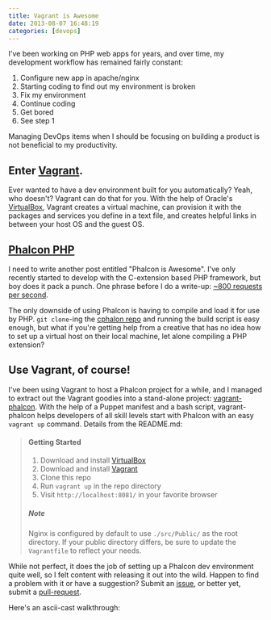 ```yaml
---
title: Vagrant is Awesome
date: 2013-08-07 16:48:19
categories: [devops]
---
```


I've been working on PHP web apps for years, and over time, my development workflow has remained fairly constant:

1. Configure new app in apache/nginx
2. Starting coding to find out my environment is broken
3. Fix my environment
4. Continue coding
5. Get bored
6. See step 1

Managing DevOps items when I should be focusing on building a product is not beneficial to my productivity.

## Enter [Vagrant](http://www.vagrantup.com/).

Ever wanted to have a dev environment built for you automatically? Yeah, who doesn't? Vagrant can do that for you. With the help of Oracle's [VirtualBox](https://www.virtualbox.org/), Vagrant creates a virtual machine, can provision it with the packages and services you define in a text file, and creates helpful links in between your host OS and the guest OS.

## [Phalcon PHP](http://www.phalconphp.com/)

I need to write another post entitled "Phalcon is Awesome". I've only recently started to develop with the C-extension based PHP framework, but boy does it pack a punch. One phrase before I do a write-up: [~800 requests per second][1].

[1]: http://systemsarchitect.net/performance-benchmark-of-popular-php-frameworks/ "Performance benchmarks of PHP frameworks"

The only downside of using Phalcon is having to compile and load it for use by PHP. `git clone`-ing the [cphalon repo](https://github.com/phalcon/cphalcon) and running the build script is easy enough, but what if you're getting help from a creative that has no idea how to set up a virtual host on their local machine, let alone compiling a PHP extension?

## Use Vagrant, of course!

I've been using Vagrant to host a Phalcon project for a while, and I managed to extract out the Vagrant goodies into a stand-alone project: [vagrant-phalcon](https://github.com/slogsdon/vagrant-phalcon).  With the help of a Puppet manifest and a bash script, vagrant-phalcon helps developers of all skill levels start with Phalcon with an easy `vagrant up` command. Details from the README.md:

> #### Getting Started
>
> 1. Download and install [VirtualBox](https://www.virtualbox.org/)
> 2. Download and install [Vagrant](http://www.vagrantup.com/)
> 3. Clone this repo
> 4. Run `vagrant up` in the repo directory
> 5. Visit `http://localhost:8081/` in your favorite browser
>
> ##### Note
>
> Nginx is configured by default to use `./src/Public/` as the root directory.  If your public directory differs, be sure to update the `Vagrantfile` to  reflect your needs.

While not perfect, it does the job of setting up a Phalcon dev environment quite well, so I felt content with releasing it out into the wild. Happen to find a problem with it or have a suggestion? Submit an [issue](https://github.com/slogsdon/vagrant-phalcon/issues), or better yet, submit a [pull-request](https://github.com/slogsdon/vagrant-phalcon/pulls).

Here's an ascii-cast walkthrough:
<script type="text/javascript" src="http://ascii.io/a/4672.js" id="asciicast-4672" async></script>